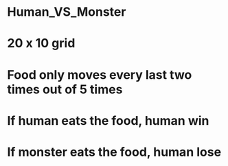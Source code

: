# Human_VS_Monster
# 20 x 10 grid
# Food only moves every last two times out of 5 times
# If human eats the food, human win
# If monster eats the food, human lose
